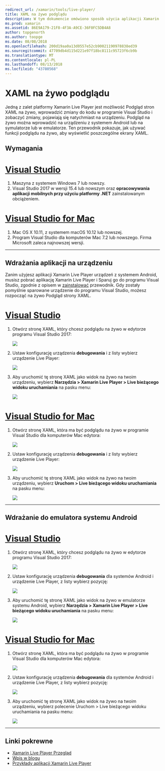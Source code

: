 ```yaml
---
redirect_url: /xamarin/tools/live-player/
title: XAML na żywo podglądu
description: W tym dokumencie omówiono sposób użycia aplikacji Xamarin Live Player Podgląd stron XAML na żywo, wprowadzić zmiany w XAML i zobaczyć zmiany, pojawiają się natychmiast na urządzeniu.
ms.prod: xamarin
ms.assetid: 86E9A179-21F8-4F3A-A9CE-36F0FC5DB4A8
author: topgenorth
ms.author: toopge
ms.date: 08/08/2018
ms.openlocfilehash: 200d19aa0a13d0557e52cb90021190978838ed39
ms.sourcegitcommit: 47709db4d115d221e97f18bc8111c95723f6cb9b
ms.translationtype: MT
ms.contentlocale: pl-PL
ms.lasthandoff: 08/13/2018
ms.locfileid: "43780568"
---
```

# <a name="xaml-live-previewing"></a>XAML na żywo podglądu

Jedną z zalet platformy Xamarin Live Player jest możliwość Podgląd stron XAML na żywo, wprowadzić zmiany do kodu w programie Visual Studio i zobaczyć zmiany, pojawiają się natychmiast na urządzeniu. Podgląd na żywo można wprowadzić na urządzeniu z systemem Android lub na symulatorze lub w emulatorze. Ten przewodnik pokazuje, jak używać funkcji podglądu na żywo, aby wyświetlić poszczególne ekrany XAML.

## <a name="requirements"></a>Wymagania

# <a name="visual-studiotabwindows"></a>[Visual Studio](#tab/windows)

1. Maszyna z systemem Windows 7 lub nowszy.
2. Visual Studio 2017 w wersji 15.4 lub nowszym oraz **opracowywania aplikacji mobilnych przy użyciu platformy .NET** zainstalowanym obciążeniem.

# <a name="visual-studio-for-mactabmacos"></a>[Visual Studio for Mac](#tab/macos)

1. Mac OS X 10.11, z systemem macOS 10.12 lub nowszej.
2. Program Visual Studio dla komputerów Mac 7.2 lub nowszego. Firma Microsoft zaleca najnowszej wersji.

-----

<a name="deploydevice" />

## <a name="deploying-to-device"></a>Wdrażania aplikacji na urządzeniu

Zanim użyjesz aplikacji Xamarin Live Player urządzeń z systemem Android, musisz pobrać aplikację Xamarin Live Player i Sparuj go do programu Visual Studio, zgodnie z opisem w [zainstalować](~/tools/live-player/install.md) przewodnik. Gdy zostały pomyślnie sparowane urządzenie do programu Visual Studio, możesz rozpocząć na żywo Podgląd strony XAML. 

# <a name="visual-studiotabwindows"></a>[Visual Studio](#tab/windows)

1. Otwórz stronę XAML, który chcesz podglądu na żywo w edytorze programu Visual Studio 2017:

    ![](live-view-images/vs-image1.png)

2. Ustaw konfigurację urządzenia **debugowania** i z listy wybierz urządzenie Live Player:

    ![](live-view-images/vs-image2.png)

3. Aby uruchomić tę stronę XAML jako widok na żywo na twoim urządzeniu, wybierz **Narzędzia > Xamarin Live Player > Live bieżącego widoku uruchamiania** na pasku menu:

    ![](live-view-images/vs-image3.png)

# <a name="visual-studio-for-mactabmacos"></a>[Visual Studio for Mac](#tab/macos)

1. Otwórz stronę XAML, która ma być podglądu na żywo w programie Visual Studio dla komputerów Mac edytora:

    ![](live-view-images/image1.png)

2. Ustaw konfigurację urządzenia **debugowania** i z listy wybierz urządzenie Live Player:

    ![](live-view-images/image2.png)

3. Aby uruchomić tę stronę XAML jako widok na żywo na twoim urządzeniu, wybierz **Uruchom > Live bieżącego widoku uruchamiania** na pasku menu:

    ![](live-view-images/image3.png)

-----

## <a name="deploying-to-android-emulator"></a>Wdrażanie do emulatora systemu Android

# <a name="visual-studiotabvswin"></a>[Visual Studio](#tab/vswin)

1. Otwórz stronę XAML, który chcesz podglądu na żywo w edytorze programu Visual Studio 2017:

    ![](live-view-images/vs-image1.png)

2. Ustaw konfigurację urządzenia **debugowania** dla systemów Android i urządzenie Live Player, z listy wybierz pozycję:

    ![](live-view-images/vs-image4.png)

3. Aby uruchomić tę stronę XAML jako widok na żywo w emulatorze systemu Android, wybierz **Narzędzia > Xamarin Live Player > Live bieżącego widoku uruchamiania** na pasku menu:

    ![](live-view-images/vs-image3.png)

# <a name="visual-studio-for-mactabvsmac"></a>[Visual Studio for Mac](#tab/vsmac)

1. Otwórz stronę XAML, która ma być podglądu na żywo w programie Visual Studio dla komputerów Mac edytora:

    ![](live-view-images/image7.png)

2. Ustaw konfigurację urządzenia **debugowania** dla systemów Android i urządzenie Live Player, z listy wybierz pozycję:

    ![](live-view-images/image6.png)

3. Aby uruchomić tę stronę XAML jako widok na żywo na twoim urządzeniu, wybierz polecenie Uruchom > Live bieżącego widoku uruchamiania na pasku menu:

    ![](live-view-images/image3.png)

-----

## <a name="related-links"></a>Linki pokrewne

- [Xamarin Live Player Przegląd](https://xamarin.com/live)
- [Wpis w blogu](https://blog.xamarin.com/live-player/)
- [Przykłady aplikacji Xamarin Live Player](~/tools/live-player/samples.md)
